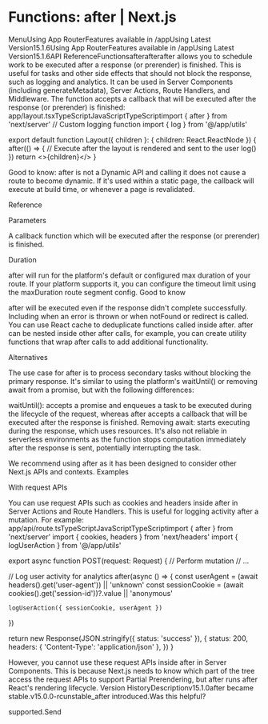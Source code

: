 # Functions: after | Next.js

<p>MenuUsing App RouterFeatures available in /appUsing Latest Version15.1.6Using App RouterFeatures available in /appUsing Latest Version15.1.6API ReferenceFunctionsafterafterafter allows you to schedule work to be executed after a response (or prerender) is finished. This is useful for tasks and other side effects that should not block the response, such as logging and analytics.
It can be used in Server Components (including generateMetadata), Server Actions, Route Handlers, and Middleware.
The function accepts a callback that will be executed after the response (or prerender) is finished:
app/layout.tsxTypeScriptJavaScriptTypeScriptimport { after } from 'next/server'
// Custom logging function
import { log } from '@/app/utils'</p>
<p>export default function Layout({ children }: { children: React.ReactNode }) {
after(() =&gt; {
// Execute after the layout is rendered and sent to the user
log()
})
return &lt;&gt;{children}&lt;/&gt;
}</p>
<p>Good to know: after is not a Dynamic API and calling it does not cause a route to become dynamic. If it's used within a static page, the callback will execute at build time, or whenever a page is revalidated.</p>
<p>Reference</p>
<p>Parameters</p>
<p>A callback function which will be executed after the response (or prerender) is finished.</p>
<p>Duration</p>
<p>after will run for the platform's default or configured max duration of your route. If your platform supports it, you can configure the timeout limit using the maxDuration route segment config.
Good to know</p>
<p>after will be executed even if the response didn't complete successfully. Including when an error is thrown or when notFound or redirect is called.
You can use React cache to deduplicate functions called inside after.
after can be nested inside other after calls, for example, you can create utility functions that wrap after calls to add additional functionality.</p>
<p>Alternatives</p>
<p>The use case for after is to process secondary tasks without blocking the primary response. It's similar to using the platform's waitUntil() or removing await from a promise, but with the following differences:</p>
<p>waitUntil(): accepts a promise and enqueues a task to be executed during the lifecycle of the request, whereas after accepts a callback that will be executed after the response is finished.
Removing await: starts executing during the response, which uses resources. It's also not reliable in serverless environments as the function stops computation immediately after the response is sent, potentially interrupting the task.</p>
<p>We recommend using after as it has been designed to consider other Next.js APIs and contexts.
Examples</p>
<p>With request APIs</p>
<p>You can use request APIs such as cookies and headers inside after in Server Actions and Route Handlers. This is useful for logging activity after a mutation. For example:
app/api/route.tsTypeScriptJavaScriptTypeScriptimport { after } from 'next/server'
import { cookies, headers } from 'next/headers'
import { logUserAction } from '@/app/utils'</p>
<p>export async function POST(request: Request) {
// Perform mutation
// ...</p>
<p>// Log user activity for analytics
after(async () =&gt; {
const userAgent = (await headers().get('user-agent')) || 'unknown'
const sessionCookie =
(await cookies().get('session-id'))?.value || 'anonymous'</p>
<pre><code>logUserAction({ sessionCookie, userAgent })
</code></pre>
<p>})</p>
<p>return new Response(JSON.stringify({ status: 'success' }), {
status: 200,
headers: { 'Content-Type': 'application/json' },
})
}</p>
<p>However, you cannot use these request APIs inside after in Server Components. This is because Next.js needs to know which part of the tree access the request APIs to support Partial Prerendering, but after runs after React's rendering lifecycle.
Version HistoryDescriptionv15.1.0after became stable.v15.0.0-rcunstable_after introduced.Was this helpful?</p>
<p>supported.Send</p>
